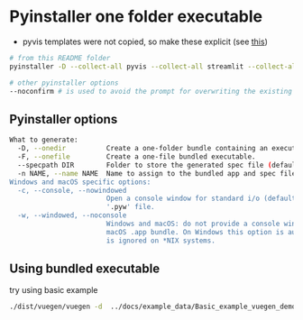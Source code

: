 # Pyinstaller one folder executable

- pyvis templates were not copied, so make these explicit (see [this](https://stackoverflow.com/a/72687433/9684872))

```bash
# from this README folder
pyinstaller -D --collect-all pyvis --collect-all streamlit --collect-all  st_aggrid  -n vuegen ../src/vuegen/__main__.py
```

```bash
# other pyinstaller options
--noconfirm # is used to avoid the prompt for overwriting the existing dist folder
```

## Pyinstaller options

```bash
What to generate:
  -D, --onedir          Create a one-folder bundle containing an executable (default)
  -F, --onefile         Create a one-file bundled executable.
  --specpath DIR        Folder to store the generated spec file (default: current directory)
  -n NAME, --name NAME  Name to assign to the bundled app and spec file (default: first script's basename)
Windows and macOS specific options:
  -c, --console, --nowindowed
                        Open a console window for standard i/o (default). On Windows this option has no effect if the first script is a
                        '.pyw' file.
  -w, --windowed, --noconsole
                        Windows and macOS: do not provide a console window for standard i/o. On macOS this also triggers building a
                        macOS .app bundle. On Windows this option is automatically set if the first script is a '.pyw' file. This option
                        is ignored on *NIX systems.
```

## Using bundled executable

try using basic example

```bash
./dist/vuegen/vuegen -d  ../docs/example_data/Basic_example_vuegen_demo_notebook -st_autorun
```
